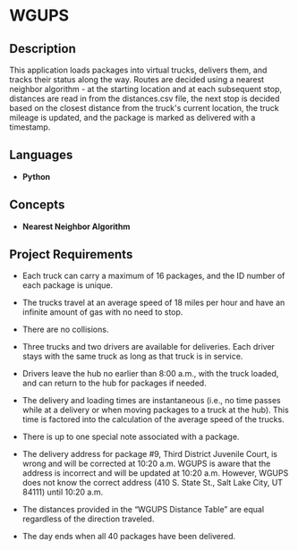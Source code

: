 <h1>WGUPS</h1>

<h2>Description</h2>
This application loads packages into virtual trucks, delivers them, and tracks their status along the way. Routes are decided using a nearest neighbor algorithm - at the starting location and at each subsequent stop, distances are read in from the distances.csv file, the next stop is decided based on the closest distance from the truck's current location, the truck mileage is updated, and the package is marked as delivered with a timestamp.
<br>


<h2>Languages</h2>

- <b>Python</b>

<h2>Concepts</h2>

- <b>Nearest Neighbor Algorithm</b>

<h2>Project Requirements</h2>

-  Each truck can carry a maximum of 16 packages, and the ID number of each package is unique.

-  The trucks travel at an average speed of 18 miles per hour and have an infinite amount of gas with no need to stop.

-  There are no collisions.

-  Three trucks and two drivers are available for deliveries. Each driver stays with the same truck as long as that truck is in service.

-  Drivers leave the hub no earlier than 8:00 a.m., with the truck loaded, and can return to the hub for packages if needed.

-  The delivery and loading times are instantaneous (i.e., no time passes while at a delivery or when moving packages to a truck at the hub). This time is factored into the calculation of the average speed of the trucks.

-  There is up to one special note associated with a package.

-  The delivery address for package #9, Third District Juvenile Court, is wrong and will be corrected at 10:20 a.m. WGUPS is aware that the address is incorrect and will be updated at 10:20 a.m. However, WGUPS does not know the correct address (410 S. State St., Salt Lake City, UT 84111) until 10:20 a.m.

-  The distances provided in the “WGUPS Distance Table” are equal regardless of the direction traveled.

-  The day ends when all 40 packages have been delivered.
